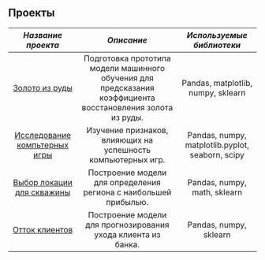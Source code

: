 ## Проекты 
| *Название проекта*    | *Описание*             | *Используемые библиотеки*   |
| :-------------------: | :--------------------: |:---------------------------:|
| [Золото из руды](https://github.com/fedoroffs885/projects-1/tree/main/gold)| Подготовка прототипа модели машинного обучения для предсказания коэффициента восстановления золота из руды. |Pandas, matplotlib, numpy, sklearn|
| [Исследование компьтерных игры](https://github.com/fedoroffs885/projects-1/tree/main/games) | Изучение признаков, влияющих на успешность компьютерных игр. | Pandas, numpy, matplotlib.pyplot, seaborn, scipy |
| [Выбор локации для скважины](https://github.com/fedoroffs885/projects-1/tree/main/wells) | Построение модели для определения региона с наибольшей прибылью. | Pandas, numpy, math, sklearn |
| [Отток клиентов](https://github.com/fedoroffs885/projects-1/tree/main/outflow%20of%20customers) | Построение модели для прогнозирования ухода клиента из банка. | Pandas, numpy, sklearn |
